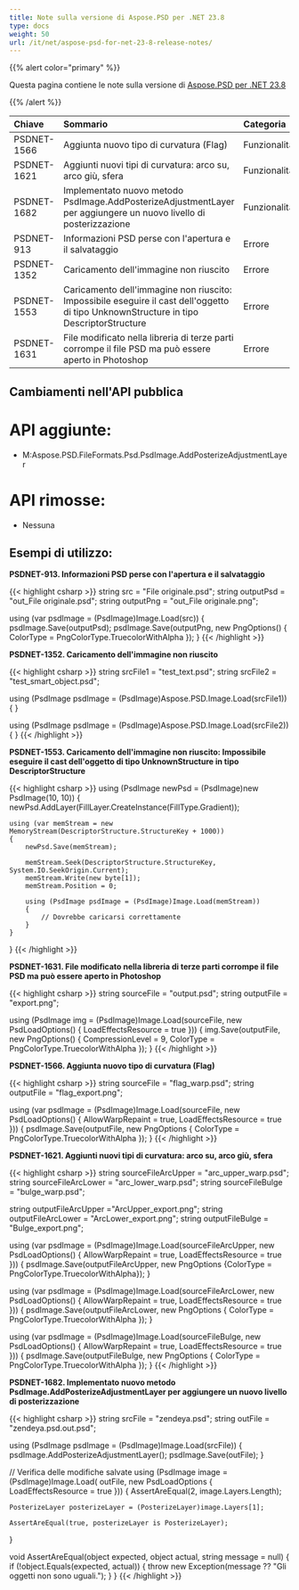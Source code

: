 ```yaml
---
title: Note sulla versione di Aspose.PSD per .NET 23.8
type: docs
weight: 50
url: /it/net/aspose-psd-for-net-23-8-release-notes/
---
```


{{% alert color="primary" %}}

Questa pagina contiene le note sulla versione di [Aspose.PSD per .NET 23.8](https://www.nuget.org/packages/Aspose.PSD/)

{{% /alert %}}

| **Chiave**  | **Sommario**                                                                                                 | **Categoria** |
|:------------|:-------------------------------------------------------------------------------------------------------------|:--------|
| PSDNET-1566 | Aggiunta nuovo tipo di curvatura (Flag) | Funzionalità |
| PSDNET-1621 | Aggiunti nuovi tipi di curvatura: arco su, arco giù, sfera | Funzionalità |
| PSDNET-1682 | Implementato nuovo metodo PsdImage.AddPosterizeAdjustmentLayer per aggiungere un nuovo livello di posterizzazione | Funzionalità |
| PSDNET-913  | Informazioni PSD perse con l'apertura e il salvataggio | Errore     |
| PSDNET-1352 | Caricamento dell'immagine non riuscito | Errore     |
| PSDNET-1553 | Caricamento dell'immagine non riuscito: Impossibile eseguire il cast dell'oggetto di tipo UnknownStructure in tipo DescriptorStructure | Errore     |
| PSDNET-1631 | File modificato nella libreria di terze parti corrompe il file PSD ma può essere aperto in Photoshop | Errore     |


## **Cambiamenti nell'API pubblica**
# **API aggiunte:**
- M:Aspose.PSD.FileFormats.Psd.PsdImage.AddPosterizeAdjustmentLayer


# **API rimosse:**
- Nessuna


## **Esempi di utilizzo:**

**PSDNET-913. Informazioni PSD perse con l'apertura e il salvataggio**

{{< highlight csharp >}}
string src = "File originale.psd";
string outputPsd = "out_File originale.psd";
string outputPng = "out_File originale.png";

using (var psdImage = (PsdImage)Image.Load(src))
{
    psdImage.Save(outputPsd);
    psdImage.Save(outputPng, new PngOptions() { ColorType = PngColorType.TruecolorWithAlpha });
}
{{< /highlight >}}

**PSDNET-1352. Caricamento dell'immagine non riuscito**

{{< highlight csharp >}}
string srcFile1 = "test_text.psd";
string srcFile2 = "test_smart_object.psd";

using (PsdImage psdImage = (PsdImage)Aspose.PSD.Image.Load(srcFile1))
{
}

using (PsdImage psdImage = (PsdImage)Aspose.PSD.Image.Load(srcFile2))
{
}
{{< /highlight >}}

**PSDNET-1553. Caricamento dell'immagine non riuscito: Impossibile eseguire il cast dell'oggetto di tipo UnknownStructure in tipo DescriptorStructure**

{{< highlight csharp >}}
using (PsdImage newPsd = (PsdImage)new PsdImage(10, 10))
{
    newPsd.AddLayer(FillLayer.CreateInstance(FillType.Gradient));

    using (var memStream = new MemoryStream(DescriptorStructure.StructureKey + 1000))
    {
        newPsd.Save(memStream);

        memStream.Seek(DescriptorStructure.StructureKey, System.IO.SeekOrigin.Current);
        memStream.Write(new byte[1]);
        memStream.Position = 0;

        using (PsdImage psdImage = (PsdImage)Image.Load(memStream))
        {
            // Dovrebbe caricarsi correttamente
        }
    }
}
{{< /highlight >}}

**PSDNET-1631. File modificato nella libreria di terze parti corrompe il file PSD ma può essere aperto in Photoshop**

{{< highlight csharp >}}
string sourceFile = "output.psd";
string outputFile = "export.png";

using (PsdImage img = (PsdImage)Image.Load(sourceFile, new PsdLoadOptions() { LoadEffectsResource = true }))
{
    img.Save(outputFile, new PngOptions() { CompressionLevel = 9, ColorType = PngColorType.TruecolorWithAlpha });
}
{{< /highlight >}}

**PSDNET-1566. Aggiunta nuovo tipo di curvatura (Flag)**

{{< highlight csharp >}}
string sourceFile = "flag_warp.psd";
string outputFile = "flag_export.png";

using (var psdImage = (PsdImage)Image.Load(sourceFile, new PsdLoadOptions() { AllowWarpRepaint = true, LoadEffectsResource = true }))
{
    psdImage.Save(outputFile, new PngOptions
    {
        ColorType = PngColorType.TruecolorWithAlpha
    });
}
{{< /highlight >}}

**PSDNET-1621. Aggiunti nuovi tipi di curvatura: arco su, arco giù, sfera**

{{< highlight csharp >}}
string sourceFileArcUpper = "arc_upper_warp.psd";
string sourceFileArcLower = "arc_lower_warp.psd";
string sourceFileBulge =  "bulge_warp.psd";

string outputFileArcUpper ="ArcUpper_export.png";
string outputFileArcLower = "ArcLower_export.png";
string outputFileBulge = "Bulge_export.png";

using (var psdImage = (PsdImage)Image.Load(sourceFileArcUpper, new PsdLoadOptions() { AllowWarpRepaint = true, LoadEffectsResource = true }))
{
    psdImage.Save(outputFileArcUpper, new PngOptions {ColorType = PngColorType.TruecolorWithAlpha});
}

using (var psdImage = (PsdImage)Image.Load(sourceFileArcLower, new PsdLoadOptions() { AllowWarpRepaint = true, LoadEffectsResource = true }))
{
    psdImage.Save(outputFileArcLower, new PngOptions { ColorType = PngColorType.TruecolorWithAlpha });
}

using (var psdImage = (PsdImage)Image.Load(sourceFileBulge, new PsdLoadOptions() { AllowWarpRepaint = true, LoadEffectsResource = true }))
{
    psdImage.Save(outputFileBulge, new PngOptions { ColorType = PngColorType.TruecolorWithAlpha });
}
{{< /highlight >}}

**PSDNET-1682. Implementato nuovo metodo PsdImage.AddPosterizeAdjustmentLayer per aggiungere un nuovo livello di posterizzazione**

{{< highlight csharp >}}
string srcFile = "zendeya.psd";
string outFile = "zendeya.psd.out.psd";

using (PsdImage psdImage = (PsdImage)Image.Load(srcFile))
{
    psdImage.AddPosterizeAdjustmentLayer();
    psdImage.Save(outFile);
}

// Verifica delle modifiche salvate
using (PsdImage image = (PsdImage)Image.Load(
    outFile,
    new PsdLoadOptions { LoadEffectsResource = true }))
{
    AssertAreEqual(2, image.Layers.Length);

    PosterizeLayer posterizeLayer = (PosterizeLayer)image.Layers[1];

    AssertAreEqual(true, posterizeLayer is PosterizeLayer);
}

void AssertAreEqual(object expected, object actual, string message = null)
{
    if (!object.Equals(expected, actual))
    {
        throw new Exception(message ?? "Gli oggetti non sono uguali.");
    }
}
{{< /highlight >}}
